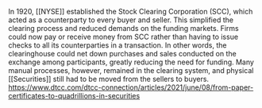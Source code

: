 In 1920, [[NYSE]] established the Stock Clearing Corporation (SCC), which acted as a counterparty to every buyer and seller. This simplified the clearing process and reduced demands on the funding markets. Firms could now pay or receive money from SCC rather than having to issue checks to all its counterparties in a transaction. In other words, the clearinghouse could net down purchases and sales conducted on the exchange among participants, greatly reducing the need for funding. Many manual processes, however, remained in the clearing system, and physical [[Securities]] still had to be moved from the sellers to buyers.
https://www.dtcc.com/dtcc-connection/articles/2021/june/08/from-paper-certificates-to-quadrillions-in-securities